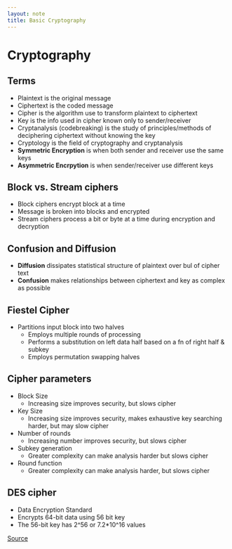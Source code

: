 ```yaml
---
layout: note
title: Basic Cryptography
---
```


# Cryptography

## Terms
* Plaintext is the original message
* Ciphertext is the coded message
* Cipher is the algorithm use to transform plaintext to ciphertext
* Key is the info used in cipher known only to sender/receiver
* Cryptanalysis (codebreaking) is the study of principles/methods of deciphering ciphertext without knowing the key
* Cryptology is the field of cryptography and cryptanalysis
* **Symmetric Encryption** is when both sender and receiver use the same keys
* **Asymmetric Encrpytion** is when sender/receiver use different keys

## Block vs. Stream ciphers
* Block ciphers encrypt block at a time
* Message is broken into blocks and encrypted
* Stream ciphers process a bit or byte at a time during encryption and decryption

## Confusion and Diffusion
* **Diffusion** dissipates statistical structure of plaintext over bul of cipher text
* **Confusion** makes relationships between ciphertext and key as complex as possible

## Fiestel Cipher
* Partitions input block into two halves
    - Employs multiple rounds of processing
    - Performs a substitution on left data half based on a fn of right half & subkey
    - Employs permutation swapping halves

## Cipher parameters
* Block Size
    - Increasing size improves security, but slows cipher
* Key Size
    - Increasing size improves security, makes exhaustive key searching harder, but may slow cipher
* Number of rounds
    - Increasing number improves security, but slows cipher
* Subkey generation
    - Greater complexity can make analysis harder but slows cipher
* Round function
    - Greater complexity can make analysis harder, but slows cipher

## DES cipher
* Data Encryption Standard
* Encrypts 64-bit data using 56 bit key
* The 56-bit key has 2^56 or 7.2*10^16 values

[Source](http://www.ee.tamu.edu/~reddy/ee689_06/encrypt-basics.pdf)
